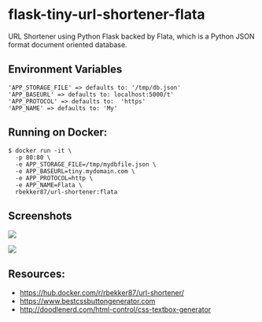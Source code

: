 # flask-tiny-url-shortener-flata
URL Shortener using Python Flask backed by Flata, which is a Python JSON format document oriented database.

## Environment Variables

```
'APP_STORAGE_FILE' => defaults to: '/tmp/db.json'
'APP_BASEURL' => defaults to: localhost:5000/t'
'APP_PROTOCOL' => defaults to:  'https'
'APP_NAME' => defaults to: 'My'
```

## Running on Docker:

```
$ docker run -it \
  -p 80:80 \
  -e APP_STORAGE_FILE=/tmp/mydbfile.json \
  -e APP_BASEURL=tiny.mydomain.com \
  -e APP_PROTOCOL=http \
  -e APP_NAME=Flata \
  rbekker87/url-shortener:flata
```

## Screenshots

![](https://user-images.githubusercontent.com/567298/46149117-db377700-c269-11e8-9ff3-6aaed8e8ba19.png)

![](https://user-images.githubusercontent.com/567298/46149232-25b8f380-c26a-11e8-87ec-47c683876a53.png)

## Resources:

- https://hub.docker.com/r/rbekker87/url-shortener/
- https://www.bestcssbuttongenerator.com
- http://doodlenerd.com/html-control/css-textbox-generator
